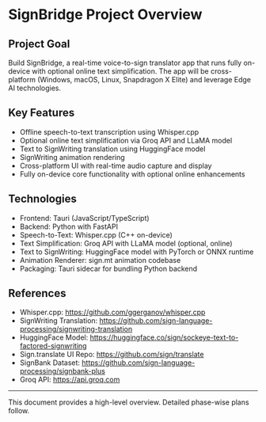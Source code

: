 # SignBridge Project Overview

## Project Goal
Build SignBridge, a real-time voice-to-sign translator app that runs fully on-device with optional online text simplification. The app will be cross-platform (Windows, macOS, Linux, Snapdragon X Elite) and leverage Edge AI technologies.

## Key Features
- Offline speech-to-text transcription using Whisper.cpp
- Optional online text simplification via Groq API and LLaMA model
- Text to SignWriting translation using HuggingFace model
- SignWriting animation rendering
- Cross-platform UI with real-time audio capture and display
- Fully on-device core functionality with optional online enhancements

## Technologies
- Frontend: Tauri (JavaScript/TypeScript)
- Backend: Python with FastAPI
- Speech-to-Text: Whisper.cpp (C++ on-device)
- Text Simplification: Groq API with LLaMA model (optional, online)
- Text to SignWriting: HuggingFace model with PyTorch or ONNX runtime
- Animation Renderer: sign.mt animation codebase
- Packaging: Tauri sidecar for bundling Python backend

## References
- Whisper.cpp: https://github.com/ggerganov/whisper.cpp
- SignWriting Translation: https://github.com/sign-language-processing/signwriting-translation
- HuggingFace Model: https://huggingface.co/sign/sockeye-text-to-factored-signwriting
- Sign.translate UI Repo: https://github.com/sign/translate
- SignBank Dataset: https://github.com/sign-language-processing/signbank-plus
- Groq API: https://api.groq.com

---

This document provides a high-level overview. Detailed phase-wise plans follow.
